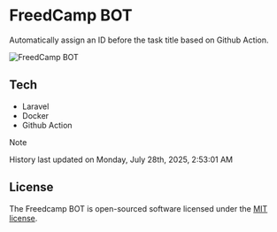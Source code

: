 # FreedCamp BOT

Automatically assign an ID before the task title based on Github Action.

![FreedCamp BOT](https://repository-images.githubusercontent.com/737932867/7d34798b-2680-471c-b089-a78a718d3d6a)

## Tech

- Laravel
- Docker
- Github Action

> [!NOTE]  
> History last updated on Monday, July 28th, 2025, 2:53:01 AM

## License

The Freedcamp BOT is open-sourced software licensed under the [MIT license](https://opensource.org/licenses/MIT).
